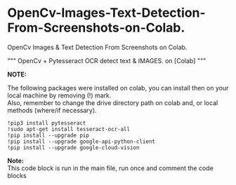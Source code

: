 # OpenCv-Images-Text-Detection-From-Screenshots-on-Colab.
OpenCv Images &amp; Text Detection From Screenshots on Colab.


"""
OpenCv + Pytesseract OCR detect text & IMAGES. on [Colab]
"""

**NOTE:**

The following packages were installed on colab, you can install then on your 
local machine by removing (!) mark. <br>
Also, remember to change the drive directory path on colab and, or local methods (where/if necessary).

`!pip3 install pytesseract ` <br>
`!sudo apt-get install tesseract-ocr-all` <br>
`!pip install --upgrade pip ` <br>
`!pip install --upgrade google-api-python-client ` <br>
`!pip install --upgrade google-cloud-vision ` <br>

**Note:** <br>
This code block is run in the main file, run once and comment the code blocks
